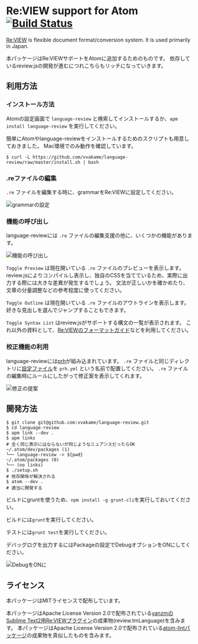 # Re:VIEW support for Atom [![Build Status](https://travis-ci.org/vvakame/language-review.svg?branch=master)](https://travis-ci.org/vvakame/language-review)

[Re:VIEW](https://github.com/kmuto/review) is flexible document format/conversion system.
It is used primarily in Japan.

本パッケージはRe:VIEWサポートをAtomに追加するためのものです。
依存しているreview.jsの開発が進むにつれこちらもリッチになっていきます。

## 利用方法

### インストール方法

Atomの設定画面で `language-review` と検索してインストールするか、`apm install language-review` を実行してください。

簡単にAtomやlanguage-reviewをインストールするためのスクリプトも用意しておきました。
Mac環境でのみ動作を確認しています。

```
$ curl -L https://github.com/vvakame/language-review/raw/master/install.sh | bash
```

### .reファイルの編集

`.re` ファイルを編集する時に、grammarをRe:VIEWに設定してください。

![grammarの設定](https://raw.githubusercontent.com/vvakame/language-review/master/docs/grammar-status.png)

### 機能の呼び出し

language-reviewには `.re` ファイルの編集支援の他に、いくつかの機能があります。

![機能の呼び出し](https://raw.githubusercontent.com/vvakame/language-review/master/docs/package-menu.png)

`Toggle Preview` は現在開いている `.re` ファイルのプレビューを表示します。
review.jsによりコンパイルし表示し、独自のCSSを当てているため、実際に出力する際には大きな差異が発生するでしょう。
文法が正しいかを確かめたり、文章の分量調整などの参考程度に使ってください。

`Toggle Outline` は現在開いている `.re` ファイルのアウトラインを表示します。
好きな見出しを選んでジャンプすることもできます。

`Toggle Syntax List` はreview.jsがサポートする構文の一覧が表示されます。
これ以外の資料として、[Re:VIEWのフォーマットガイド](https://github.com/kmuto/review/blob/master/doc/format.ja.md)などを利用してください。

### 校正機能の利用

language-reviewには[prh](https://github.com/vvakame/prh#proofread-helper-)が組み込まれています。
`.re` ファイルと同じディレクトリに[設定ファイル](https://github.com/vvakame/prh/tree/master/misc)を `prh.yml` という名前で配置してください。
`.re` ファイルの編集時にルールにしたがって修正案を表示してくれます。

![修正の提案](https://raw.githubusercontent.com/vvakame/language-review/master/docs/prh-warning.png)

## 開発方法

```
$ git clone git@github.com:vvakame/language-review.git
$ cd language-review
$ apm link --dev .
$ apm links
# 全く同じ表示にはならないが同じようなニュアンスだったらOK
~/.atom/dev/packages (1)
└── language-review -> ${pwd}
~/.atom/packages (0)
└── (no links)
$ ./setup.sh
# 依存関係が解決される
$ atom --dev .
# 適当に開発する
```

ビルドにgruntを使うため、`npm install -g grunt-cli`を実行しておいてください。

ビルドには`grunt`を実行してください。

テストには`grunt test`を実行してください。

デバッグログを出力するにはPackageの設定でDebugオプションをONにしてください。

![DebugをONに](https://raw.githubusercontent.com/vvakame/language-review/master/docs/debug-option.png)

## ライセンス

本パッケージはMITライセンスで配布しています。

本パッケージはApache License Version 2.0で配布されている[yanzmのSublime Text2用Re:VIEWプラグイン](https://github.com/yanzm/ReVIEW)の成果物(review.tmLanguage)を含みます。
本パッケージはApache License Version 2.0で配布されている[atom-lintパッケージ](https://atom.io/packages/atom-lint)の成果物を真似したものを含みます。
